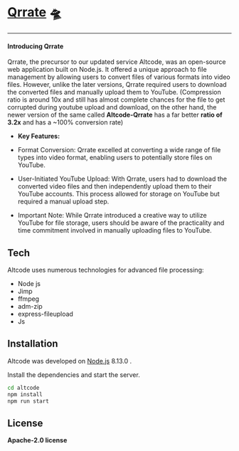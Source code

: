 # [Qrrate](https://qrrate.onrender.com) 🛸

***

#### Introducing Qrrate

Qrrate, the precursor to our updated service Altcode, was an open-source web application built on Node.js. It offered a unique approach to file management by allowing users to convert files of various formats into video files. However, unlike the later versions, Qrrate required users to download the converted files and manually upload them to YouTube. (Compression ratio is around 10x and still has almost complete chances for the file to get corrupted during youtube upload and download, on the other hand, the newer version of the same called **Altcode-Qrrate** 
 has a far better **ratio of 3.2x** and has a ~100% conversion rate)

- __Key Features:__

- Format Conversion: Qrrate excelled at converting a wide range of file types into video format, enabling users to potentially store files on YouTube.

- User-Initiated YouTube Upload: With Qrrate, users had to download the converted video files and then independently upload them to their YouTube accounts. This process allowed for storage on YouTube but required a manual upload step.

- Important Note: While Qrrate introduced a creative way to utilize YouTube for file storage, users should be aware of the practicality and time commitment involved in manually uploading files to YouTube.
## Tech

Altcode uses numerous technologies for advanced file processing:

- Node js
- Jimp
- ffmpeg
- adm-zip
- express-fileupload
- Js
 

## Installation

Altcode was developed on [Node.js](https://nodejs.org/) 8.13.0 .

Install the dependencies and start the server.

```sh
cd altcode
npm install
npm run start
```






## License

__Apache-2.0 license__
